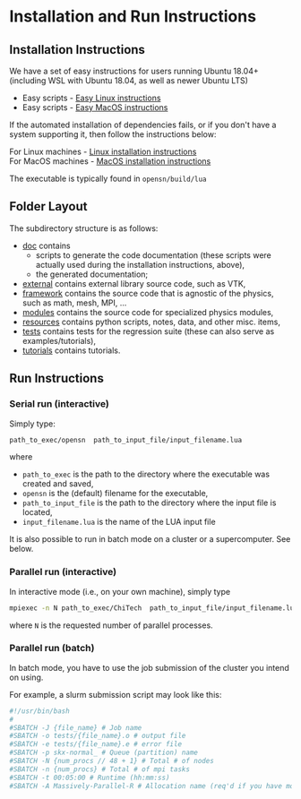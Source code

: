 # Installation and Run Instructions

## Installation Instructions

We have a set of easy instructions for users running Ubuntu 18.04+ (including WSL
with Ubuntu 18.04, as well as newer Ubuntu LTS)

- Easy scripts - [Easy Linux instructions](./install_linux_easy.md)
- Easy scripts - [Easy MacOS instructions](./install_macos_easy.md)

If the automated installation of dependencies fails, or if you don't have a system
supporting it, then follow the instructions below: 

For Linux machines - [Linux installation instructions](./install_linux.md)  
For MacOS machines - [MacOS installation instructions](./install_macos.md)

The executable is typically found in `opensn/build/lua`

## Folder Layout
The subdirectory structure is as follows:

- [doc](./doc) contains 
  - scripts to generate the code documentation (these scripts were actually used during the installation instructions, above),
  - the generated documentation;
- [external](./external) contains external library source code, such as VTK,
- [framework](./framework) contains the source code that is agnostic of the physics, such as math, mesh, MPI, ...
- [modules](./modules) contains the source code for specialized physics modules,
- [resources](./resources) contains python scripts, notes, data, and other misc. items,
- [tests](./tests) contains tests for the regression suite (these can also serve as examples/tutorials),
- [tutorials](./tutorials) contains tutorials. 


## Run Instructions

###  Serial run (interactive)
Simply type:
```bash 
path_to_exec/opensn  path_to_input_file/input_filename.lua
```
where 
- ```path_to_exec``` is the path to the directory where the executable was created and saved,
- ```opensn``` is the (default) filename for the executable,
- ```path_to_input_file``` is the path to the directory where the input file is located,
- ```input_filename.lua``` is the name of the LUA input file

It is also possible to run in batch mode on a cluster or a supercomputer. See below.

### Parallel run (interactive)
In interactive mode (i.e., on your own machine), simply type
```bash 
mpiexec -n N path_to_exec/ChiTech  path_to_input_file/input_filename.lua
```
where ```N``` is the requested number of parallel processes.

### Parallel run (batch)

In batch mode, you have to use the job submission of the cluster you intend 
on using.

For example, a slurm submission script may look like this:
```bash
#!/usr/bin/bash
#
#SBATCH -J {file_name} # Job name
#SBATCH -o tests/{file_name}.o # output file
#SBATCH -e tests/{file_name}.e # error file
#SBATCH -p skx-normal_ # Queue (partition) name
#SBATCH -N {num_procs // 48 + 1} # Total # of nodes
#SBATCH -n {num_procs} # Total # of mpi tasks
#SBATCH -t 00:05:00 # Runtime (hh:mm:ss)
#SBATCH -A Massively-Parallel-R # Allocation name (req'd if you have more than 1)
```
